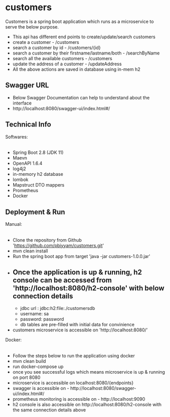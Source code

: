 # customers
Customers is a spring boot application which runs as a microservice to serve the below purpose.
- This api has different end points to create/update/search customers
- create a customer - /customers
- search a customer by id - /customers/{id}
- search a customer by their firstname/lastname/both - /searchByName
- search all the available customers - /customers
- update the address of a customer - /updateAddress
- All the above actions are saved in database using in-mem h2

Swagger URL
--
- Below Swagger Documentation can help to understand about the interface
- http://localhost:8080/swagger-ui/index.html#/

Technical Info
--
Softwares:
######
- Spring Boot 2.8 (JDK 11)
- Maevn
- OpenAPI 1.6.4
- log4j2
- in-memory h2 database
- lombok
- Mapstruct DTO mappers
- Prometheus
- Docker

Deployment & Run
--
Manual:
######
- Clone the repository from Github 'https://github.com/pbiyyam/customers.git'
- mvn clean install
- Run the spring boot app from target 'java -jar customers-1.0.0.jar'
- Once the application is up & running, h2 console can be accessed from 'http://localhost:8080/h2-console' with below connection details
  --
    - jdbc url : jdbc:h2:file:./customersdb
    - username: sa
    - password: password
    - db tables are pre-filled with initial data for convinience
- customers microservice is accessible on 'http://localhost:8080/'

Docker:
######
- Follow the steps below to run the application using docker
- mvn clean build
- run docker-compose up
- once you see successful logs which means microservice is up & running on port 8080
- microservice is accessible on localhost:8080/{endpoints}
- swagger is accessible on - http://localhost:8080/swagger-ui/index.html#/
- prometheus monitoring is accessible on - http://localhost:9090
- h2 console is also accessible on http://localhost:8080/h2-console with the same connection details above
